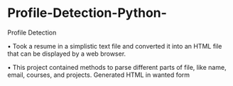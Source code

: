 # Profile-Detection-Python-

Profile Detection

• Took a resume in a simplistic text file and converted it into an HTML file that can be displayed by a web browser.

• This project contained methods to parse different parts of file, like name, email, courses, and projects. Generated HTML in
wanted form
